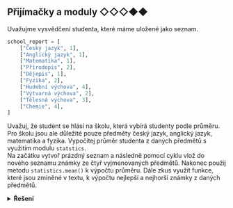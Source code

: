 ## Přijímačky a moduly ◇◇◇◆◆

Uvažujme vysvědčení studenta, které máme uložené jako seznam.

```python
school_report = [
    ["Český jazyk", 1],
    ["Anglický jazyk", 1],
    ["Matematika", 1],
    ["Přírodopis", 2],
    ["Dějepis", 1],
    ["Fyzika", 2],
    ["Hudební výchova", 4],
    ["Výtvarná výchova", 2],
    ["Tělesná výchova", 3],
    ["Chemie", 4],
]
```

Uvažuj, že student se hlásí na školu, která vybírá studenty podle průměru.  
Pro školu jsou ale důležité pouze předměty český jazyk, anglický jazyk, matematika a fyzika. Vypočítej průměr studenta z
daných předmětů s využitím modulu `statstics`.  
Na začátku vytvoř prázdný seznam a následně pomocí cyklu vlož do nového seznamu známky ze čtyř vyjmenovaných předmětů.
Nakonec použij metodu `statistics.mean()` k výpočtu průměru.
Dále zkus využít funkce, které jsou zmíněné v textu, k výpočtu nejlepší a nejhorší známky z daných předmětů.

<details>
<summary><b>Řešení</b></summary>


```python
import statistics

sledovane_predmety = [
    'Český jazyk',
    'Anglický jazyk',
    'Matematika',
    'Fyzika',
]

sledovane_znamky = []

for predmet_znamka in school_report:
    # rozdelime si dvojici na dve samostatne promenne pro lepsi praci
    predmet = predmet_znamka[0]
    znamka = predmet_znamka[1]
    if predmet in sledovane_predmety:
        sledovane_znamky.append(znamka)

print(f'průměr sledovaných předmětů je {statistics.mean(sledovane_znamky)}')
print(f'nejlepší je {min(sledovane_znamky)}')
print(f'nejhorší je {max(sledovane_znamky)}')
```


</details>
